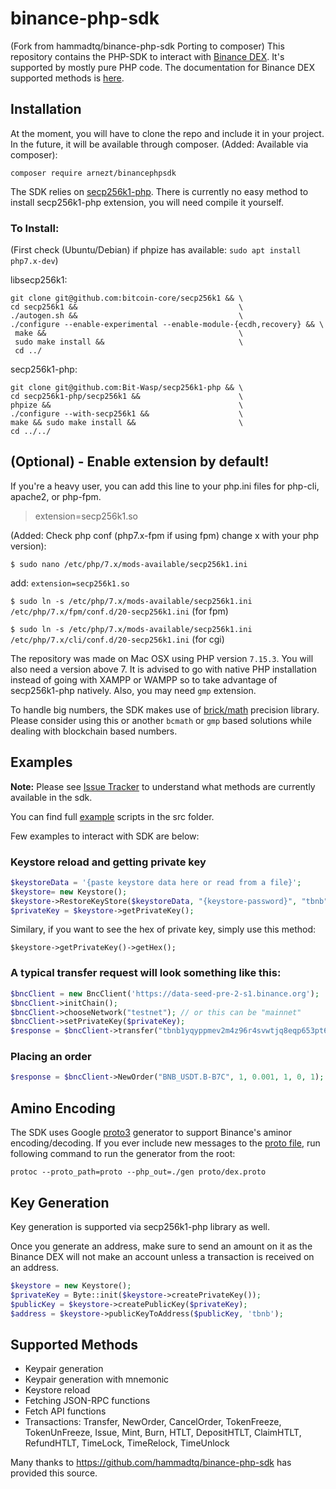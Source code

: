 # binance-php-sdk
(Fork from hammadtq/binance-php-sdk Porting to composer)
This repository contains the PHP-SDK to interact with [Binance DEX](http://binance.org). It's supported by mostly pure PHP code. The documentation for Binance DEX supported methods is [here](http://docs.binance.org).

## Installation

At the moment, you will have to clone the repo and include it in your project. In the future, it will be available through composer.
(Added: Available via composer):

`composer require arnezt/binancephpsdk`

The SDK relies on [secp256k1-php](https://github.com/Bit-Wasp/secp256k1-php). There is currently no easy method to install secp256k1-php extension, you will need compile it yourself.

### To Install:

(First check (Ubuntu/Debian) if phpize has available: `sudo apt install php7.x-dev`)

libsecp256k1:

    git clone git@github.com:bitcoin-core/secp256k1 && \
    cd secp256k1 &&                                    \
    ./autogen.sh &&                                    \
    ./configure --enable-experimental --enable-module-{ecdh,recovery} && \
     make &&                                           \
     sudo make install &&                              \
     cd ../


secp256k1-php:

    git clone git@github.com:Bit-Wasp/secp256k1-php && \
    cd secp256k1-php/secp256k1 &&                      \
    phpize &&                                          \ 
    ./configure --with-secp256k1 &&                    \  
    make && sudo make install &&                       \
    cd ../../

## (Optional) - Enable extension by default!
If you're a heavy user, you can add this line to your php.ini files for php-cli, apache2, or php-fpm.

> extension=secp256k1.so

(Added: Check php conf (php7.x-fpm if using fpm) change x with your php version):

`$ sudo nano /etc/php/7.x/mods-available/secp256k1.ini`

add: `extension=secp256k1.so`

`$ sudo ln -s /etc/php/7.x/mods-available/secp256k1.ini /etc/php/7.x/fpm/conf.d/20-secp256k1.ini` (for fpm)

`$ sudo ln -s /etc/php/7.x/mods-available/secp256k1.ini /etc/php/7.x/cli/conf.d/20-secp256k1.ini` (for cgi)

The repository was made on Mac OSX using PHP version `7.15.3`. You will also need a version above 7. It is advised to go with native PHP installation instead of going with XAMPP or WAMPP so to take advantage of secp256k1-php natively. Also, you may need `gmp` extension.

To handle big numbers, the SDK makes use of [brick/math](https://github.com/brick/math) precision library. Please consider using this or another `bcmath` or `gmp` based solutions while dealing with blockchain based numbers.

## Examples

**Note:** Please see [Issue Tracker](https://github.com/hammadtq/binance-php-sdk/blob/master/issuetracker.md) to understand what methods are currently available in the sdk. 

You can find full [example](https://github.com/hammadtq/binance-php-sdk/tree/master/src/Examples) scripts in the src folder.

Few examples to interact with SDK are below:

### Keystore reload and getting private key

```php
$keystoreData = '{paste keystore data here or read from a file}';
$keystore= new Keystore();
$keystore->RestoreKeyStore($keystoreData, "{keystore-password}", "tbnb");
$privateKey = $keystore->getPrivateKey();
```

Similary, if you want to see the hex of private key, simply use this method:

`$keystore->getPrivateKey()->getHex();`

### A typical transfer request will look something like this:

```php
$bncClient = new BncClient('https://data-seed-pre-2-s1.binance.org');
$bncClient->initChain();
$bncClient->chooseNetwork("testnet"); // or this can be "mainnet"
$bncClient->setPrivateKey($privateKey);
$response = $bncClient->transfer("tbnb1yqyppmev2m4z96r4svwtjq8eqp653pt6elq33r", "tbnb1hgm0p7khfk85zpz5v0j8wnej3a90w709zzlffd", 0.001, "BNB", "3423423");
```

### Placing an order

```php
$response = $bncClient->NewOrder("BNB_USDT.B-B7C", 1, 0.001, 1, 0, 1); //Symbol, side, price, quantity, sequence, timeinfore
```

## Amino Encoding

The SDK uses Google [proto3](https://developers.google.com/protocol-buffers/docs/proto3) generator to support Binance's aminor encoding/decoding. If you ever include new messages to the [proto file](https://github.com/hammadtq/binance-php-sdk/tree/master/proto), run following command to run the generator from the root:

`protoc --proto_path=proto --php_out=./gen proto/dex.proto`

## Key Generation

Key generation is supported via secp256k1-php library as well. 

Once you generate an address, make sure to send an amount on it as the Binance DEX will not make an account unless a transaction is received on an address.

```php
$keystore = new Keystore();
$privateKey = Byte::init($keystore->createPrivateKey());
$publicKey = $keystore->createPublicKey($privateKey);
$address = $keystore->publicKeyToAddress($publicKey, 'tbnb');
```

## Supported Methods

* Keypair generation
* Keypair generation with mnemonic
* Keystore reload
* Fetching JSON-RPC functions
* Fetch API functions
* Transactions: Transfer, NewOrder, CancelOrder, TokenFreeze, TokenUnFreeze, Issue, Mint, Burn, HTLT, DepositHTLT, ClaimHTLT, RefundHTLT, TimeLock, TimeRelock, TimeUnlock



Many thanks to https://github.com/hammadtq/binance-php-sdk has provided this source.
